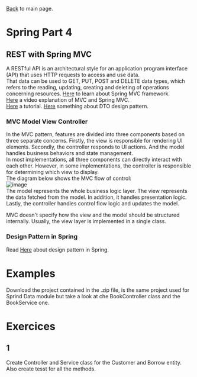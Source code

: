 [Back](../README.md) to main page.

# Spring Part 4

## REST with Spring MVC

A RESTful API is an architectural style for an application program interface (API) that uses HTTP requests to access and use data. <br/>
That data can be used to GET, PUT, POST and DELETE data types, which refers to the reading, updating, creating and deleting of operations concerning resources. 
[Here](https://docs.spring.io/spring-framework/docs/3.2.x/spring-framework-reference/html/mvc.html) to learn about Spring MVC framework. <br/>
[Here](https://www.youtube.com/watch?v=Ku3gsv7_bCc) a video explanation of MVC and Spring MVC. <br/>
[Here](https://spring.io/guides/gs/rest-service/) a tutorial.
[Here](https://www.baeldung.com/java-dto-pattern) something about DTO design pattern.

### MVC Model View Controller
In the MVC pattern, features are divided into three components based on three separate concerns. Firstly, the view is responsible for rendering UI elements. Secondly, the controller responds to UI actions. And the model handles business behaviors and state management. <br/>
In most implementations, all three components can directly interact with each other. However, in some implementations, the controller is responsible for determining which view to display. <br/>
The diagram below shows the MVC flow of control: <br/>
![image](https://user-images.githubusercontent.com/6083938/167494057-d6ce557e-69f0-45cf-8f51-e866e415557c.png)
<br/>
The model represents the whole business logic layer. The view represents the data fetched from the model. In addition, it handles presentation logic. Lastly, the controller handles control flow logic and updates the model.<br/>

MVC doesn't specify how the view and the model should be structured internally. Usually, the view layer is implemented in a single class.

### Design Pattern in Spring
Read [Here](https://www.baeldung.com/spring-framework-design-patterns) about design pattern in Spring. 

# Examples

Download the project contained in the .zip file, is the same project used for Sprind Data module but take a look at che BookController class and the BookService one.

# Exercices

## 1
Create Controller and Service class for the Customer and Borrow entity.
Also create tesst for all the methods. 

